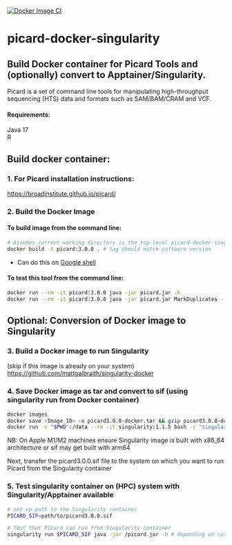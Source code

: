 [![Docker Image CI](https://github.com/mattgalbraith/picard-docker-singularity/actions/workflows/docker-image.yml/badge.svg)](https://github.com/mattgalbraith/picard-docker-singularity/actions/workflows/docker-image.yml)

# picard-docker-singularity

## Build Docker container for Picard Tools and (optionally) convert to Apptainer/Singularity.  

Picard is a set of command line tools for manipulating high-throughput sequencing (HTS) data and formats such as SAM/BAM/CRAM and VCF.   
  
#### Requirements:
Java 17  
R  
  
## Build docker container:  

### 1. For Picard installation instructions:  
https://broadinstitute.github.io/picard/  


### 2. Build the Docker Image

#### To build image from the command line:  
``` bash
# Assumes current working directory is the top-level picard-docker-singularity directory
docker build -t picard:3.0.0 . # tag should match software version
```
* Can do this on [Google shell](https://shell.cloud.google.com)

#### To test this tool from the command line:
``` bash
docker run --rm -it picard:3.0.0 java -jar picard.jar -h
docker run --rm -it picard:3.0.0 java -jar picard.jar MarkDuplicates --version
```

## Optional: Conversion of Docker image to Singularity  

### 3. Build a Docker image to run Singularity  
(skip if this image is already on your system)  
https://github.com/mattgalbraith/singularity-docker

### 4. Save Docker image as tar and convert to sif (using singularity run from Docker container)  
``` bash
docker images
docker save <Image_ID> -o picard3.0.0-docker.tar && gzip picard3.0.0-docker.tar # = IMAGE_ID of Picard image
docker run -v "$PWD":/data --rm -it singularity:1.1.5 bash -c "singularity build /data/picard3.0.0.sif docker-archive:///data/picard3.0.0-docker.tar.gz"
```
NB: On Apple M1/M2 machines ensure Singularity image is built with x86_64 architecture or sif may get built with arm64  

Next, transfer the picard3.0.0.sif file to the system on which you want to run Picard from the Singularity container  

### 5. Test singularity container on (HPC) system with Singularity/Apptainer available  
``` bash
# set up path to the Singularity container
PICARD_SIF=path/to/picard3.0.0.sif

# Test that Picard can run from Singularity container
singularity run $PICARD_SIF java -jar /picard.jar -h # depending on system/version, singularity may be called apptainer
```